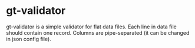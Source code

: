 gt-validator
============

gt-validator is a simple validator for flat data files. Each line in data file should contain one record. Columns are pipe-separated (it can be changed in json config file).
